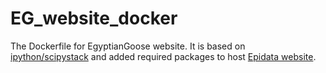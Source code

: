 EG_website_docker
=================

The Dockerfile for EgyptianGoose website. It is based on [ipython/scipystack](https://registry.hub.docker.com/u/ipython/scipystack/)
 and added required packages to host [Epidata website](http://epidate.zymoresearch.com).
